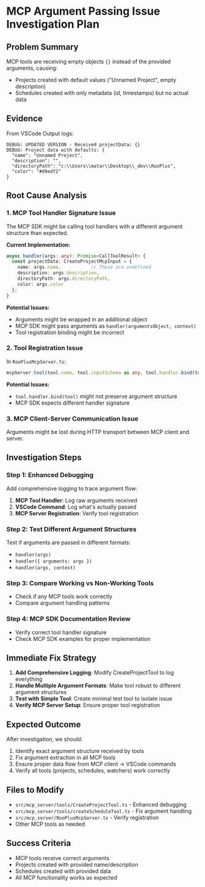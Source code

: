# MCP Argument Passing Issue Investigation Plan

## Problem Summary
MCP tools are receiving empty objects `{}` instead of the provided arguments, causing:
- Projects created with default values ("Unnamed Project", empty description)
- Schedules created with only metadata (id, timestamps) but no actual data

## Evidence
From VSCode Output logs:
```
DEBUG: UPDATED VERSION - Received projectData: {}
DEBUG: Project data with defaults: {
  "name": "Unnamed Project", 
  "description": "",
  "directoryPath": "c:\\Users\\matar\\Desktop\\_dev\\RooPlus",
  "color": "#d9edf2"
}
```

## Root Cause Analysis

### 1. MCP Tool Handler Signature Issue
The MCP SDK might be calling tool handlers with a different argument structure than expected.

**Current Implementation:**
```typescript
async handler(args: any): Promise<CallToolResult> {
  const projectData: CreateProjectMcpInput = {
    name: args.name,           // These are undefined
    description: args.description,
    directoryPath: args.directoryPath,
    color: args.color
  };
}
```

**Potential Issues:**
- Arguments might be wrapped in an additional object
- MCP SDK might pass arguments as `handler(argumentsObject, context)` 
- Tool registration binding might be incorrect

### 2. Tool Registration Issue
In `RooPlusMcpServer.ts`:
```typescript
mcpServer.tool(tool.name, tool.inputSchema as any, tool.handler.bind(tool));
```

**Potential Issues:**
- `tool.handler.bind(tool)` might not preserve argument structure
- MCP SDK expects different handler signature

### 3. MCP Client-Server Communication Issue
Arguments might be lost during HTTP transport between MCP client and server.

## Investigation Steps

### Step 1: Enhanced Debugging
Add comprehensive logging to trace argument flow:

1. **MCP Tool Handler**: Log raw arguments received
2. **VSCode Command**: Log what's actually passed
3. **MCP Server Registration**: Verify tool registration

### Step 2: Test Different Argument Structures
Test if arguments are passed in different formats:
- `handler(args)`
- `handler({ arguments: args })`
- `handler(args, context)`

### Step 3: Compare Working vs Non-Working Tools
- Check if any MCP tools work correctly
- Compare argument handling patterns

### Step 4: MCP SDK Documentation Review
- Verify correct tool handler signature
- Check MCP SDK examples for proper implementation

## Immediate Fix Strategy

1. **Add Comprehensive Logging**: Modify CreateProjectTool to log everything
2. **Handle Multiple Argument Formats**: Make tool robust to different argument structures
3. **Test with Simple Tool**: Create minimal test tool to isolate issue
4. **Verify MCP Server Setup**: Ensure proper tool registration

## Expected Outcome
After investigation, we should:
1. Identify exact argument structure received by tools
2. Fix argument extraction in all MCP tools
3. Ensure proper data flow from MCP client → VSCode commands
4. Verify all tools (projects, schedules, watchers) work correctly

## Files to Modify
- `src/mcp_server/tools/CreateProjectTool.ts` - Enhanced debugging
- `src/mcp_server/tools/createScheduleTool.ts` - Fix argument handling  
- `src/mcp_server/RooPlusMcpServer.ts` - Verify registration
- Other MCP tools as needed

## Success Criteria
- MCP tools receive correct arguments
- Projects created with provided name/description
- Schedules created with provided data
- All MCP functionality works as expected
